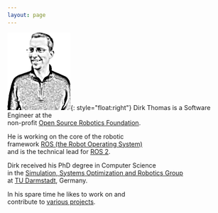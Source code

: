 ```yaml
---
layout: page
---
```


![Dirk Thomas](images/dirk-thomas.png){: style="float:right"}
Dirk Thomas is a Software Engineer at the  
non-profit [Open Source Robotics Foundation](http://www.osrfoundation.org).

He is working on the core of the robotic  
framework [ROS (the Robot Operating System)](http://www.ros.org)  
and is the technical lead for [ROS 2](http://www.ros2.org).

Dirk received his PhD degree in Computer Science  
in the [Simulation, Systems Optimization and Robotics Group](http://www.sim.informatik.tu-darmstadt.de/en/)  
at [TU Darmstadt](http://www.tu-darmstadt.de), Germany.

In his spare time he likes to work on and  
contribute to [various projects](projects/).
